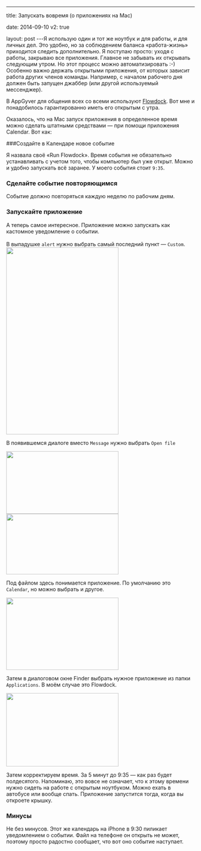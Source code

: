 ---

title: Запускать вовремя (о приложениях на Mac)

date: 2014-09-10
v2: true

layout: post
---Я использую один и тот же ноутбук и для работы, и для личных дел. Это удобно, но за соблюдением баланса «работа-жизнь»
приходится следить дополнительно. Я поступаю просто: уходя с работы, закрываю все приложения. Главное не забывать их
открывать следующим утром. Но этот процесс можно автоматизировать :-)
<excerpt/>
Особенно важно держать открытыми приложения, от которых зависит работа других членов команды. Например, с началом
рабочего дня должен быть запущен джаббер (или другой используемый мессенджер).

В AppGyver для общения всех со всеми
используют [Flowdock](https://www.flowdock.com). Вот мне и понадобилось гарантированно иметь его открытым с утра.

Оказалось, что на Mac запуск приложения в определенное время можно сделать штатными средствами — при помощи приложения
Calendar. Вот как:

###Создайте в Календаре новое событие

Я назвала своё «Run Flowdock». Время события не обязательно устанавливать с учетом того, чтобы компьютер был уже открыт.
Можно и удобно запускать всё заранее. У моего события стоит `9:35`.

### Сделайте событие повторяющимся

Событие должно повторяться каждую неделю по рабочим дням.

### Запускайте приложение

А теперь самое интересное. Приложение можно запускать как кастомное уведомление о событии.<br/><br/>
В выпадушке `alert` нужно выбрать самый последний пункт — `Custom`.<br/>
<img
class="article__image"
src="http://img-fotki.yandex.ru/get/4802/14441195.32/0_88921_7d53950e_L.png" width="300" height="500" border="0"
title="" alt=""/>

В появившемся диалоге вместо `Message` нужно выбрать `Open file`

<img
class="article__image"
src="http://img-fotki.yandex.ru/get/4813/14441195.32/0_88925_47986a79_M.png" width="300" height="167" border="0"
title="" alt=""/>
<img
class="article__image"
src="http://img-fotki.yandex.ru/get/5109/14441195.32/0_88924_ea39983e_M.png" width="300" height="162" border="0"
title="" alt=""/>

Под файлом здесь понимается приложение. По умолчанию это `Calendar`, но можно выбрать и другое.

<img
class="article__image"
src="http://img-fotki.yandex.ru/get/4810/14441195.32/0_88922_22d155c7_M.png" width="300" height="193" border="0"
title="" alt=""/>

Затем в диалоговом окне Finder выбрать нужное приложение из папки `Applications`. В моём случае это Flowdock.

<img
class="article__image"
src="http://img-fotki.yandex.ru/get/4809/14441195.32/0_88923_7597bf28_M.png" width="300" height="196" border="0"
title="" alt=""/>

Затем корректируем время. За 5 минут до 9:35 — как раз будет полдесятого. Напоминаю, это вовсе не означает, что к этому
времени нужно сидеть на работе с открытым ноутбуком. Можно ехать в автобусе или вообще спать. Приложение запустится
тогда, когда вы откроете крышку.

### Минусы

Не без минусов. Этот же календарь на iPhone в 9:30 пиликает уведомлением о событии. Файл на телефоне он открыть не
может, поэтому просто радостно сообщает, что вот оно событие наступает.
